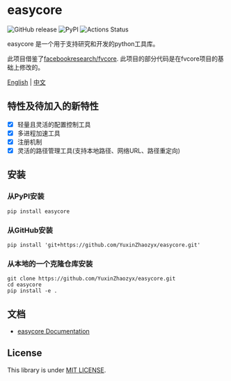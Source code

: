 # easycore

![GitHub release](https://img.shields.io/github/release/YuxinZhaozyx/easycore.svg) ![PyPI](https://img.shields.io/pypi/v/easycore.svg) ![Actions
Status](https://github.com/YuxinZhaozyx/easycore/workflows/Python%20package/badge.svg)


easycore 是一个用于支持研究和开发的python工具库。

此项目借鉴了[facebookresearch/fvcore](https://github.com/facebookresearch/fvcore). 此项目的部分代码是在fvcore项目的基础上修改的。

[English](./README.md) | [中文](./README-zh.md)



## 特性及待加入的新特性

- [x] 轻量且灵活的配置控制工具
- [x] 多进程加速工具
- [x] 注册机制
- [x] 灵活的路径管理工具(支持本地路径、网络URL、路径重定向)

## 安装

### 从PyPI安装

```shell
pip install easycore
```

### 从GitHub安装

```shell
pip install 'git+https://github.com/YuxinZhaozyx/easycore.git'
```

### 从本地的一个克隆仓库安装

```shell
git clone https://github.com/YuxinZhaozyx/easycore.git
cd easycore
pip install -e .
```

## 文档

+ [easycore Documentation](https://easycore.readthedocs.io/en/latest/)

## License

This library is under [MIT LICENSE](./LICENSE).